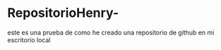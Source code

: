 # RepositorioHenry-
este es una prueba de como he creado una repositorio de github en mi escritorio  local

